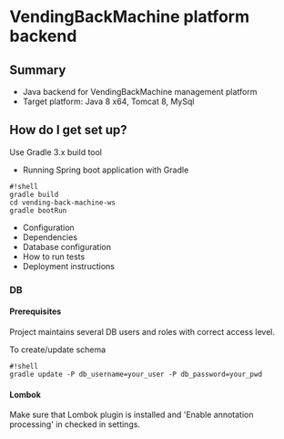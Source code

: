# VendingBackMachine platform backend #

## Summary ##

* Java backend for VendingBackMachine management platform
* Target platform: Java 8 x64, Tomcat 8, MySql

## How do I get set up? ##
Use Gradle 3.x build tool

* Running Spring boot application with Gradle

```
#!shell
gradle build
cd vending-back-machine-ws
gradle bootRun
```

* Configuration
* Dependencies
* Database configuration
* How to run tests
* Deployment instructions

### DB ###

#### Prerequisites ####
Project maintains several DB users and roles with correct access level.

To create/update schema
```
#!shell
gradle update -P db_username=your_user -P db_password=your_pwd
```

#### Lombok ####
Make sure that Lombok plugin is installed and 'Enable annotation processing' in checked in settings.
